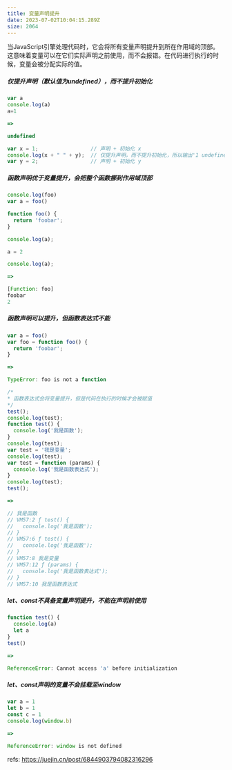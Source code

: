 ```yaml
---
title: 变量声明提升
date: 2023-07-02T10:04:15.289Z
size: 2064
---
```

当JavaScript引擎处理代码时，它会将所有变量声明提升到所在作用域的顶部。这意味着变量可以在它们实际声明之前使用，而不会报错。在代码进行执行的时候，变量会被分配实际的值。

##### 仅提升声明（默认值为undefined），而不提升初始化
```javascript
var a
console.log(a) 
a=1

=> 

undefined
```

```javascript
var x = 1;                 // 声明 + 初始化 x
console.log(x + " " + y);  // 仅提升声明，而不提升初始化，所以输出'1 undefined'
var y = 2;                 // 声明 + 初始化 y
```

##### 函数声明优于变量提升，会把整个函数挪到作用域顶部
```javascript
console.log(foo)
var a = foo()

function foo() {
  return 'foobar';
}

console.log(a);

a = 2

console.log(a);

=>

[Function: foo]
foobar
2
```

##### 函数声明可以提升，但函数表达式不能
```javascript
var a = foo()
var foo = function foo() {
  return 'foobar';
}

=>

TypeError: foo is not a function
```

```javascript
/* 
* 函数表达式会将变量提升，但是代码在执行的时候才会被赋值
*/
test();
console.log(test);
function test() {
  console.log('我是函数');
}
console.log(test);
var test = '我是变量';
console.log(test);
var test = function (params) {
  console.log('我是函数表达式');
}
console.log(test);
test();

=>

// 我是函数
// VM57:2 ƒ test() {
//   console.log('我是函数');
// }
// VM57:6 ƒ test() {
//   console.log('我是函数');
// }
// VM57:8 我是变量
// VM57:12 ƒ (params) {
//   console.log('我是函数表达式');
// }
// VM57:10 我是函数表达式
```

##### let、const不具备变量声明提升，不能在声明前使用
```javascript
function test() {
  console.log(a)
  let a
}
test()

=>

ReferenceError: Cannot access 'a' before initialization
```

##### let、const声明的变量不会挂载至window
```javascript
var a = 1
let b = 1
const c = 1
console.log(window.b)

=>

ReferenceError: window is not defined
```


refs:
https://juejin.cn/post/6844903794082316296
